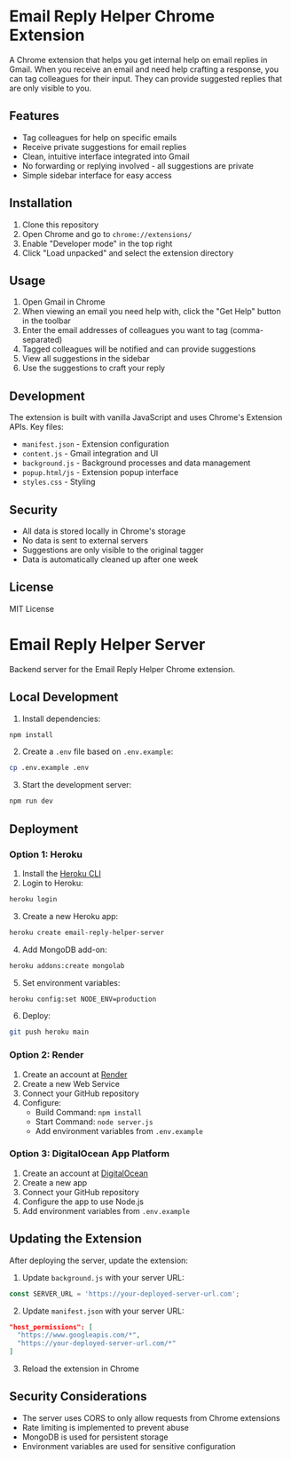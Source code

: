 # Email Reply Helper Chrome Extension

A Chrome extension that helps you get internal help on email replies in Gmail. When you receive an email and need help crafting a response, you can tag colleagues for their input. They can provide suggested replies that are only visible to you.

## Features

- Tag colleagues for help on specific emails
- Receive private suggestions for email replies
- Clean, intuitive interface integrated into Gmail
- No forwarding or replying involved - all suggestions are private
- Simple sidebar interface for easy access

## Installation

1. Clone this repository
2. Open Chrome and go to `chrome://extensions/`
3. Enable "Developer mode" in the top right
4. Click "Load unpacked" and select the extension directory

## Usage

1. Open Gmail in Chrome
2. When viewing an email you need help with, click the "Get Help" button in the toolbar
3. Enter the email addresses of colleagues you want to tag (comma-separated)
4. Tagged colleagues will be notified and can provide suggestions
5. View all suggestions in the sidebar
6. Use the suggestions to craft your reply

## Development

The extension is built with vanilla JavaScript and uses Chrome's Extension APIs. Key files:

- `manifest.json` - Extension configuration
- `content.js` - Gmail integration and UI
- `background.js` - Background processes and data management
- `popup.html/js` - Extension popup interface
- `styles.css` - Styling

## Security

- All data is stored locally in Chrome's storage
- No data is sent to external servers
- Suggestions are only visible to the original tagger
- Data is automatically cleaned up after one week

## License

MIT License

# Email Reply Helper Server

Backend server for the Email Reply Helper Chrome extension.

## Local Development

1. Install dependencies:
```bash
npm install
```

2. Create a `.env` file based on `.env.example`:
```bash
cp .env.example .env
```

3. Start the development server:
```bash
npm run dev
```

## Deployment

### Option 1: Heroku

1. Install the [Heroku CLI](https://devcenter.heroku.com/articles/heroku-cli)
2. Login to Heroku:
```bash
heroku login
```

3. Create a new Heroku app:
```bash
heroku create email-reply-helper-server
```

4. Add MongoDB add-on:
```bash
heroku addons:create mongolab
```

5. Set environment variables:
```bash
heroku config:set NODE_ENV=production
```

6. Deploy:
```bash
git push heroku main
```

### Option 2: Render

1. Create an account at [Render](https://render.com/)
2. Create a new Web Service
3. Connect your GitHub repository
4. Configure:
   - Build Command: `npm install`
   - Start Command: `node server.js`
   - Add environment variables from `.env.example`

### Option 3: DigitalOcean App Platform

1. Create an account at [DigitalOcean](https://www.digitalocean.com/)
2. Create a new app
3. Connect your GitHub repository
4. Configure the app to use Node.js
5. Add environment variables from `.env.example`

## Updating the Extension

After deploying the server, update the extension:

1. Update `background.js` with your server URL:
```javascript
const SERVER_URL = 'https://your-deployed-server-url.com';
```

2. Update `manifest.json` with your server URL:
```json
"host_permissions": [
  "https://www.googleapis.com/*",
  "https://your-deployed-server-url.com/*"
]
```

3. Reload the extension in Chrome

## Security Considerations

- The server uses CORS to only allow requests from Chrome extensions
- Rate limiting is implemented to prevent abuse
- MongoDB is used for persistent storage
- Environment variables are used for sensitive configuration 